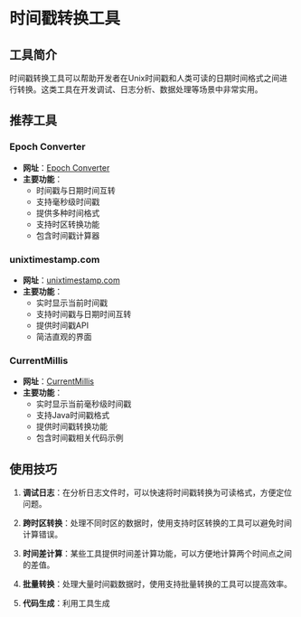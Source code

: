 # 时间戳转换工具

## 工具简介

时间戳转换工具可以帮助开发者在Unix时间戳和人类可读的日期时间格式之间进行转换。这类工具在开发调试、日志分析、数据处理等场景中非常实用。

## 推荐工具

### Epoch Converter

- **网址**：[Epoch Converter](https://www.epochconverter.com/)
- **主要功能**：
  - 时间戳与日期时间互转
  - 支持毫秒级时间戳
  - 提供多种时间格式
  - 支持时区转换功能
  - 包含时间戳计算器

### unixtimestamp.com

- **网址**：[unixtimestamp.com](https://www.unixtimestamp.com/)
- **主要功能**：
  - 实时显示当前时间戳
  - 支持时间戳与日期时间互转
  - 提供时间戳API
  - 简洁直观的界面

### CurrentMillis

- **网址**：[CurrentMillis](https://currentmillis.com/)
- **主要功能**：
  - 实时显示当前毫秒级时间戳
  - 支持Java时间戳格式
  - 提供时间戳转换功能
  - 包含时间戳相关代码示例

## 使用技巧

1. **调试日志**：在分析日志文件时，可以快速将时间戳转换为可读格式，方便定位问题。

2. **跨时区转换**：处理不同时区的数据时，使用支持时区转换的工具可以避免时间计算错误。

3. **时间差计算**：某些工具提供时间差计算功能，可以方便地计算两个时间点之间的差值。

4. **批量转换**：处理大量时间戳数据时，使用支持批量转换的工具可以提高效率。

5. **代码生成**：利用工具生成